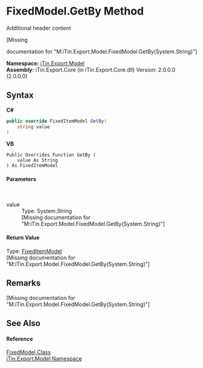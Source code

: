 # FixedModel.GetBy Method 
Additional header content 

\[Missing <summary> documentation for "M:iTin.Export.Model.FixedModel.GetBy(System.String)"\]

**Namespace:**&nbsp;<a href="N_iTin_Export_Model">iTin.Export.Model</a><br />**Assembly:**&nbsp;iTin.Export.Core (in iTin.Export.Core.dll) Version: 2.0.0.0 (2.0.0.0)

## Syntax

**C#**<br />
``` C#
public override FixedItemModel GetBy(
	string value
)
```

**VB**<br />
``` VB
Public Overrides Function GetBy ( 
	value As String
) As FixedItemModel
```


#### Parameters
&nbsp;<dl><dt>value</dt><dd>Type: System.String<br />\[Missing <param name="value"/> documentation for "M:iTin.Export.Model.FixedModel.GetBy(System.String)"\]</dd></dl>

#### Return Value
Type: <a href="T_iTin_Export_Model_FixedItemModel">FixedItemModel</a><br />\[Missing <returns> documentation for "M:iTin.Export.Model.FixedModel.GetBy(System.String)"\]

## Remarks
\[Missing <remarks> documentation for "M:iTin.Export.Model.FixedModel.GetBy(System.String)"\]

## See Also


#### Reference
<a href="T_iTin_Export_Model_FixedModel">FixedModel Class</a><br /><a href="N_iTin_Export_Model">iTin.Export.Model Namespace</a><br />